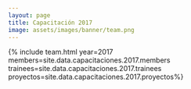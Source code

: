 ```yaml
---
layout: page
title: Capacitación 2017
image: assets/images/banner/team.png
---
```


{% include team.html year=2017 members=site.data.capacitaciones.2017.members trainees=site.data.capacitaciones.2017.trainees proyectos=site.data.capacitaciones.2017.proyectos%}

